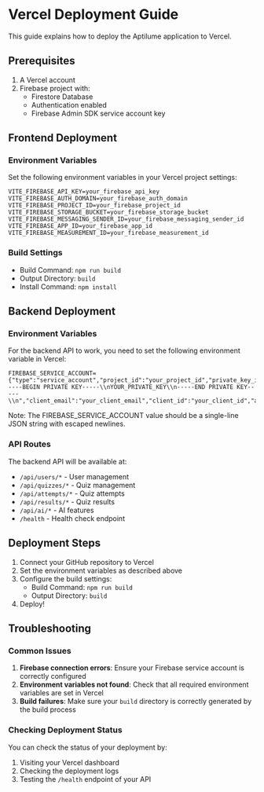 # Vercel Deployment Guide

This guide explains how to deploy the Aptilume application to Vercel.

## Prerequisites

1. A Vercel account
2. Firebase project with:
   - Firestore Database
   - Authentication enabled
   - Firebase Admin SDK service account key

## Frontend Deployment

### Environment Variables

Set the following environment variables in your Vercel project settings:

```
VITE_FIREBASE_API_KEY=your_firebase_api_key
VITE_FIREBASE_AUTH_DOMAIN=your_firebase_auth_domain
VITE_FIREBASE_PROJECT_ID=your_firebase_project_id
VITE_FIREBASE_STORAGE_BUCKET=your_firebase_storage_bucket
VITE_FIREBASE_MESSAGING_SENDER_ID=your_firebase_messaging_sender_id
VITE_FIREBASE_APP_ID=your_firebase_app_id
VITE_FIREBASE_MEASUREMENT_ID=your_firebase_measurement_id
```

### Build Settings

- Build Command: `npm run build`
- Output Directory: `build`
- Install Command: `npm install`

## Backend Deployment

### Environment Variables

For the backend API to work, you need to set the following environment variable in Vercel:

```
FIREBASE_SERVICE_ACCOUNT={"type":"service_account","project_id":"your_project_id","private_key_id":"your_private_key_id","private_key":"-----BEGIN PRIVATE KEY-----\\nYOUR_PRIVATE_KEY\\n-----END PRIVATE KEY-----\\n","client_email":"your_client_email","client_id":"your_client_id","auth_uri":"https://accounts.google.com/o/oauth2/auth","token_uri":"https://oauth2.googleapis.com/token","auth_provider_x509_cert_url":"https://www.googleapis.com/oauth2/v1/certs","client_x509_cert_url":"your_client_x509_cert_url"}
```

Note: The FIREBASE_SERVICE_ACCOUNT value should be a single-line JSON string with escaped newlines.

### API Routes

The backend API will be available at:
- `/api/users/*` - User management
- `/api/quizzes/*` - Quiz management
- `/api/attempts/*` - Quiz attempts
- `/api/results/*` - Quiz results
- `/api/ai/*` - AI features
- `/health` - Health check endpoint

## Deployment Steps

1. Connect your GitHub repository to Vercel
2. Set the environment variables as described above
3. Configure the build settings:
   - Build Command: `npm run build`
   - Output Directory: `build`
4. Deploy!

## Troubleshooting

### Common Issues

1. **Firebase connection errors**: Ensure your Firebase service account is correctly configured
2. **Environment variables not found**: Check that all required environment variables are set in Vercel
3. **Build failures**: Make sure your `build` directory is correctly generated by the build process

### Checking Deployment Status

You can check the status of your deployment by:
1. Visiting your Vercel dashboard
2. Checking the deployment logs
3. Testing the `/health` endpoint of your API
